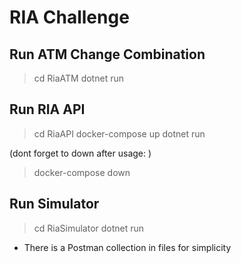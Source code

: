 # RIA Challenge

## Run ATM Change Combination
> cd RiaATM
> dotnet run

## Run RIA API
> cd RiaAPI
> docker-compose up
> dotnet run

(dont forget to down after usage: )
> docker-compose down

## Run Simulator
> cd RiaSimulator
> dotnet run


- There is a Postman collection in files for simplicity